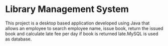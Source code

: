 # Library Management System
This project is a desktop based application developed using Java that allows an employee to search employee name, issue book, return the issued book and calculate late fee per day if book is returned late.MySQL is used as database.
